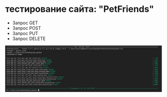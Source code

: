 # тестирование сайта: "PetFriends"
- Запрос GET
- Запрос POST
- Запрос PUT
- Запрос DELETE

![Успешное тестирование](TESTS.png)
